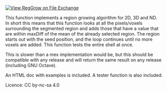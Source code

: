 [![View RegGrow on File Exchange](https://www.mathworks.com/matlabcentral/images/matlab-file-exchange.svg)](https://www.mathworks.com/matlabcentral/fileexchange/72944-reggrow)

This function implements a region growing algorithm for 2D, 3D and ND.  
In short this means that this function looks at all the pixels/voxels surrounding the segmented region and adds those that have a value that are within maxDiff of the mean of the already selected region. The region starts out with the seed position, and the loop continues until no more voxels are added. This function tests the entire shell at once.

This is slower than a mex implementation would be, but this should be compatible with any release and will return the same result on any release (including GNU Octave).

An HTML doc with examples is included. A tester function is also included.

Licence: CC by-nc-sa 4.0